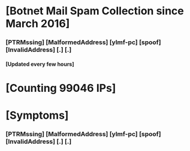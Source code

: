 # [Botnet Mail Spam Collection since March 2016]
### [PTRMssing] [MalformedAddress] [ylmf-pc] [spoof] [InvalidAddress] [.] [.]
#### [Updated every few hours]

# [Counting 99046 IPs]

# [Symptoms] 
###   [PTRMssing] [MalformedAddress] [ylmf-pc] [spoof] [InvalidAddress] [.] [.]
